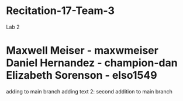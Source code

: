 # Recitation-17-Team-3
Lab 2 
 
Maxwell Meiser - maxwmeiser 
Daniel Hernandez - champion-dan 
Elizabeth Sorenson - elso1549
=
adding to main branch adding text 2:
second addition to main branch

